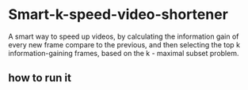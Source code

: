# Smart-k-speed-video-shortener
A smart way to speed up videos, by calculating the information gain of every new frame compare to the previous, and then selecting the top k information-gaining frames, based on the k - maximal subset problem.
## how to run it
